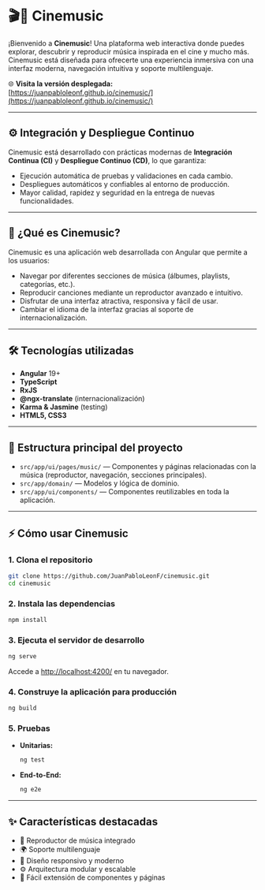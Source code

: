 # 🎬🎵 Cinemusic

¡Bienvenido a **Cinemusic**! Una plataforma web interactiva donde puedes explorar, descubrir y reproducir música inspirada en el cine y mucho más. Cinemusic está diseñada para ofrecerte una experiencia inmersiva con una interfaz moderna, navegación intuitiva y soporte multilenguaje.

🌐 **Visita la versión desplegada:** [https://juanpabloleonf.github.io/cinemusic/](https://juanpabloleonf.github.io/cinemusic/)

---

## ⚙️ Integración y Despliegue Continuo
Cinemusic está desarrollado con prácticas modernas de **Integración Continua (CI)** y **Despliegue Continuo (CD)**, lo que garantiza:
- Ejecución automática de pruebas y validaciones en cada cambio.
- Despliegues automáticos y confiables al entorno de producción.
- Mayor calidad, rapidez y seguridad en la entrega de nuevas funcionalidades.

---

## 🚀 ¿Qué es Cinemusic?
Cinemusic es una aplicación web desarrollada con Angular que permite a los usuarios:
- Navegar por diferentes secciones de música (álbumes, playlists, categorías, etc.).
- Reproducir canciones mediante un reproductor avanzado e intuitivo.
- Disfrutar de una interfaz atractiva, responsiva y fácil de usar.
- Cambiar el idioma de la interfaz gracias al soporte de internacionalización.

---

## 🛠️ Tecnologías utilizadas
- **Angular** 19+
- **TypeScript**
- **RxJS**
- **@ngx-translate** (internacionalización)
- **Karma & Jasmine** (testing)
- **HTML5, CSS3**

---

## 📁 Estructura principal del proyecto
- `src/app/ui/pages/music/` — Componentes y páginas relacionadas con la música (reproductor, navegación, secciones principales).
- `src/app/domain/` — Modelos y lógica de dominio.
- `src/app/ui/components/` — Componentes reutilizables en toda la aplicación.

---

## ⚡ Cómo usar Cinemusic

### 1. Clona el repositorio
```bash
git clone https://github.com/JuanPabloLeonF/cinemusic.git
cd cinemusic
```

### 2. Instala las dependencias
```bash
npm install
```

### 3. Ejecuta el servidor de desarrollo
```bash
ng serve
```
Accede a [http://localhost:4200/](http://localhost:4200/) en tu navegador.

### 4. Construye la aplicación para producción
```bash
ng build
```

### 5. Pruebas
- **Unitarias:**
  ```bash
  ng test
  ```
- **End-to-End:**
  ```bash
  ng e2e
  ```

---

## ✨ Características destacadas
- 🎵 Reproductor de música integrado
- 🌍 Soporte multilenguaje
- 📱 Diseño responsivo y moderno
- ⚙️ Arquitectura modular y escalable
- 🧩 Fácil extensión de componentes y páginas
